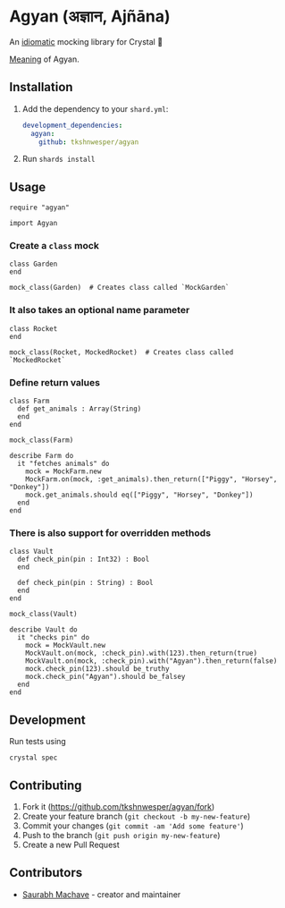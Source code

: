 # Agyan (अज्ञान, Ajñāna)

An [idiomatic](idiomatic-definition) mocking library for Crystal 💎

[Meaning](meaning-of-agyan) of Agyan.

## Installation

1. Add the dependency to your `shard.yml`:

   ```yaml
   development_dependencies:
     agyan:
       github: tkshnwesper/agyan
   ```

2. Run `shards install`

## Usage

```crystal
require "agyan"

import Agyan
```

### Create a `class` mock

```crystal
class Garden
end

mock_class(Garden)  # Creates class called `MockGarden`
```

### It also takes an optional name parameter

```crystal
class Rocket
end

mock_class(Rocket, MockedRocket)  # Creates class called `MockedRocket`
```

### Define return values

```crystal
class Farm
  def get_animals : Array(String)
  end
end

mock_class(Farm)

describe Farm do
  it "fetches animals" do
    mock = MockFarm.new
    MockFarm.on(mock, :get_animals).then_return(["Piggy", "Horsey", "Donkey"])
    mock.get_animals.should eq(["Piggy", "Horsey", "Donkey"])
  end
end
```

### There is also support for overridden methods

```crystal
class Vault
  def check_pin(pin : Int32) : Bool
  end

  def check_pin(pin : String) : Bool
  end
end

mock_class(Vault)

describe Vault do
  it "checks pin" do
    mock = MockVault.new
    MockVault.on(mock, :check_pin).with(123).then_return(true)
    MockVault.on(mock, :check_pin).with("Agyan").then_return(false)
    mock.check_pin(123).should be_truthy
    mock.check_pin("Agyan").should be_falsey
  end
end
```

## Development

Run tests using

```
crystal spec
```

## Contributing

1. Fork it (<https://github.com/tkshnwesper/agyan/fork>)
2. Create your feature branch (`git checkout -b my-new-feature`)
3. Commit your changes (`git commit -am 'Add some feature'`)
4. Push to the branch (`git push origin my-new-feature`)
5. Create a new Pull Request

## Contributors

- [Saurabh Machave](https://github.com/tkshnwesper) - creator and maintainer

[idiomatic-definition]: https://www.lexico.com/definition/idiomatic
[meaning-of-agyan]: (https://www.wisdomlib.org/definition/ajnana#sanskrit)
